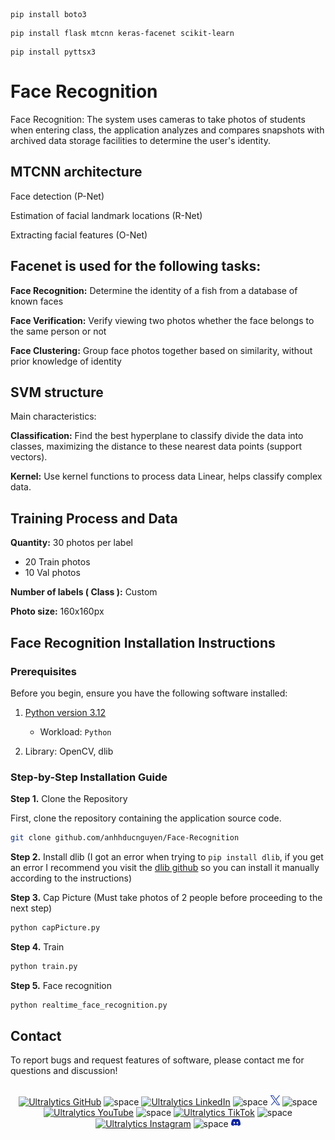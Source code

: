 
```
pip install boto3
```

```
pip install flask mtcnn keras-facenet scikit-learn
```

```
pip install pyttsx3
```
# Face Recognition

Face Recognition: The system uses cameras to take photos of students when entering class, the application analyzes and compares snapshots with archived data storage facilities to determine the user's identity.

## MTCNN architecture

Face detection (P-Net)

Estimation of facial landmark locations (R-Net)

Extracting facial features (O-Net)

## Facenet is used for the following tasks:

**Face Recognition:** Determine the identity of a fish from a database of known faces

**Face Verification:** Verify viewing two photos whether the face belongs to the same person or not

**Face Clustering:** Group face photos together based on similarity, without prior knowledge of identity

## SVM structure

Main characteristics:

**Classification:** Find the best hyperplane to classify divide the data into classes, maximizing the distance to these nearest data points (support vectors).

**Kernel:** Use kernel functions to process data Linear, helps classify complex data.

## Training Process and Data

**Quantity:** 30 photos per label
- 20 Train photos
- 10 Val photos

**Number of labels ( Class ):** Custom

**Photo size:** 160x160px

## Face Recognition Installation Instructions

### Prerequisites
Before you begin, ensure you have the following software installed:

1. [Python version 3.12](https://www.python.org/)
   - Workload: `Python`
     
2. Library: OpenCV, dlib
  
### Step-by-Step Installation Guide

**Step 1.** Clone the Repository

   First, clone the repository containing the application source code.

   ```bash
   git clone github.com/anhhducnguyen/Face-Recognition
   ```

**Step 2.** Install dlib (I got an error when trying to `pip install dlib`, if you get an error I recommend you visit the [dlib github](https://github.com/z-mahmud22/Dlib_Windows_Python3.x) so you can install it manually according to the instructions)

**Step 3.** Cap Picture (Must take photos of 2 people before proceeding to the next step)
```bash
python capPicture.py
```

**Step 4.** Train
```bash
python train.py
```

**Step 5.** Face recognition
 ```bash
python realtime_face_recognition.py
 ```


## <div align="left">Contact</div>

To report bugs and request features of software, please contact me for questions and discussion!

<br>
<div align="center">
  <a href="#"><img src="https://github.com/ultralytics/assets/raw/main/social/logo-social-github.png" width="3%" alt="Ultralytics GitHub"></a>
  <img src="https://github.com/ultralytics/assets/raw/main/social/logo-transparent.png" width="3%" alt="space">
  <a href="#"><img src="https://github.com/ultralytics/assets/raw/main/social/logo-social-linkedin.png" width="3%" alt="Ultralytics LinkedIn"></a>
  <img src="https://github.com/ultralytics/assets/raw/main/social/logo-transparent.png" width="3%" alt="space">
  <a href="#"><img src="https://github.com/ultralytics/assets/raw/main/social/logo-social-twitter.png" width="3%" alt="Ultralytics Twitter"></a>
  <img src="https://github.com/ultralytics/assets/raw/main/social/logo-transparent.png" width="3%" alt="space">
  <a href="#"><img src="https://github.com/ultralytics/assets/raw/main/social/logo-social-youtube.png" width="3%" alt="Ultralytics YouTube"></a>
  <img src="https://github.com/ultralytics/assets/raw/main/social/logo-transparent.png" width="3%" alt="space">
  <a href="#"><img src="https://github.com/ultralytics/assets/raw/main/social/logo-social-tiktok.png" width="3%" alt="Ultralytics TikTok"></a>
  <img src="https://github.com/ultralytics/assets/raw/main/social/logo-transparent.png" width="3%" alt="space">
  <a href="#"><img src="https://github.com/ultralytics/assets/raw/main/social/logo-social-instagram.png" width="3%" alt="Ultralytics Instagram"></a>
  <img src="https://github.com/ultralytics/assets/raw/main/social/logo-transparent.png" width="3%" alt="space">
  <a href="#"><img src="https://github.com/ultralytics/assets/raw/main/social/logo-social-discord.png" width="3%" alt="Ultralytics Discord"></a>
</div>



